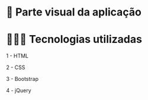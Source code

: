 # 🚀 Parte visual da aplicação

# 👨🏼‍💻 Tecnologias utilizadas
1 - HTML

2 - CSS

3 - Bootstrap

4 - jQuery